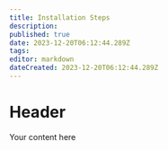 ```yaml
---
title: Installation Steps
description: 
published: true
date: 2023-12-20T06:12:44.289Z
tags: 
editor: markdown
dateCreated: 2023-12-20T06:12:44.289Z
---
```


# Header
Your content here
